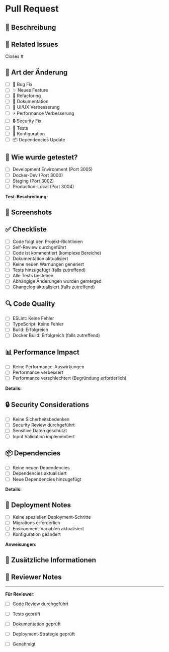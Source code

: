 # Pull Request

## 📝 Beschreibung
<!-- Beschreibe deine Änderungen -->

## 🔗 Related Issues
<!-- Verlinke relevante Issues -->
Closes #

## 🎯 Art der Änderung
<!-- Wähle zutreffende Optionen aus -->
- [ ] 🐛 Bug Fix
- [ ] ✨ Neues Feature
- [ ] 🔨 Refactoring
- [ ] 📝 Dokumentation
- [ ] 🎨 UI/UX Verbesserung
- [ ] ⚡ Performance Verbesserung
- [ ] 🔒 Security Fix
- [ ] 🧪 Tests
- [ ] 🔧 Konfiguration
- [ ] 📦 Dependencies Update

## 🧪 Wie wurde getestet?
<!-- Beschreibe deine Tests -->
- [ ] Development Environment (Port 3005)
- [ ] Docker-Dev (Port 3000)
- [ ] Staging (Port 3002)
- [ ] Production-Local (Port 3004)

**Test-Beschreibung:**
<!-- Beschreibe wie du getestet hast -->

## 📸 Screenshots
<!-- Falls zutreffend, füge Screenshots hinzu -->

## ✅ Checkliste
<!-- Stelle sicher, dass alle Punkte erfüllt sind -->
- [ ] Code folgt den Projekt-Richtlinien
- [ ] Self-Review durchgeführt
- [ ] Code ist kommentiert (komplexe Bereiche)
- [ ] Dokumentation aktualisiert
- [ ] Keine neuen Warnungen generiert
- [ ] Tests hinzugefügt (falls zutreffend)
- [ ] Alle Tests bestehen
- [ ] Abhängige Änderungen wurden gemerged
- [ ] Changelog aktualisiert (falls zutreffend)

## 🔍 Code Quality
- [ ] ESLint: Keine Fehler
- [ ] TypeScript: Keine Fehler
- [ ] Build: Erfolgreich
- [ ] Docker Build: Erfolgreich (falls zutreffend)

## 📊 Performance Impact
<!-- Beschreibe Performance-Auswirkungen -->
- [ ] Keine Performance-Auswirkungen
- [ ] Performance verbessert
- [ ] Performance verschlechtert (Begründung erforderlich)

**Details:**
<!-- Füge Performance-Details hinzu -->

## 🔒 Security Considerations
<!-- Beschreibe Sicherheitsaspekte -->
- [ ] Keine Sicherheitsbedenken
- [ ] Security Review durchgeführt
- [ ] Sensitive Daten geschützt
- [ ] Input Validation implementiert

## 📦 Dependencies
<!-- Liste neue oder aktualisierte Dependencies -->
- [ ] Keine neuen Dependencies
- [ ] Dependencies aktualisiert
- [ ] Neue Dependencies hinzugefügt

**Details:**
<!-- Liste Dependencies auf -->

## 🚀 Deployment Notes
<!-- Spezielle Deployment-Anweisungen -->
- [ ] Keine speziellen Deployment-Schritte
- [ ] Migrations erforderlich
- [ ] Environment-Variablen aktualisiert
- [ ] Konfiguration geändert

**Anweisungen:**
<!-- Füge Deployment-Anweisungen hinzu -->

## 💬 Zusätzliche Informationen
<!-- Weitere relevante Informationen -->

## 👥 Reviewer Notes
<!-- Hinweise für Reviewer -->

---

**Für Reviewer:**
- [ ] Code Review durchgeführt
- [ ] Tests geprüft
- [ ] Dokumentation geprüft
- [ ] Deployment-Strategie geprüft
- [ ] Genehmigt


